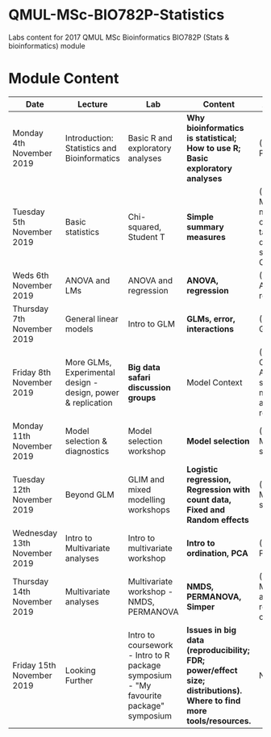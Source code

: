 # QMUL-MSc-BIO782P-Statistics
Labs content for 2017 QMUL MSc Bioinformatics BIO782P (Stats & bioinformatics) module

# Module Content

| Date | Lecture | Lab | Content | Assessment |
| ---- | ------- | --- | ------- | ---------- |
| Monday 4th November 2019| Introduction: Statistics and Bioinformatics | Basic R and exploratory analyses | **Why bioinformatics is statistical; How to use R; Basic exploratory analyses**| (CWK1 20%) Plot data |
| Tuesday 5th November 2019 | Basic statistics | Chi-squared, Student T | **Simple summary measures** | (CWK1 5%) Mean; median; contingency tables; difference statistics and Cis |
| Weds 6th November 2019 | ANOVA and LMs | ANOVA and regression | **ANOVA, regression** | (CWK1 20%) Anova, regression |
| Thursday 7th November 2019 | General linear models | Intro to GLM | **GLMs, error, interactions** | (CWK1 20%) GLMs |
| Friday 8th November 2019 | More GLMs, Experimental design - design, power & replication | **Big data safari discussion groups** | Model Context | (CWK1 35%, CWK 2 35%) Appropriate selection, main assessment, reporting. |
| Monday 11th November 2019 | Model selection & diagnostics | Model selection workshop | **Model selection** | (CWK2 20%) Model selection |
| Tuesday 12th November 2019 |Beyond GLM | GLIM and mixed modelling workshops | **Logistic regression, Regression with count data, Fixed and Random effects** | (CWK2 10%) Model selection |
| Wednesday 13th November 2019 | Intro to Multivariate analyses | Intro to multivariate workshop | **Intro to ordination, PCA** | (CWK2 5%) Plot data |
| Thursday 14th November 2019 | Multivariate analyses | Multivariate workshop - NMDS, PERMANOVA | **NMDS, PERMANOVA, Simper** | (CWK2 30%) Multivariate analyses and representation of data |
| Friday 15th November 2019 | Looking Further | Intro to coursework - Intro to R package symposium - "My favourite package" symposium | **Issues in big data (reproducibility; FDR; power/effect size; distributions). Where to find more tools/resources.** | None |
